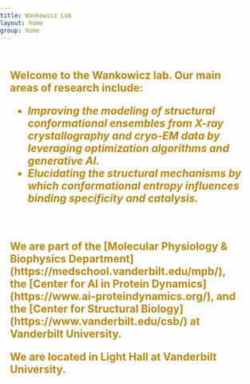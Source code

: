 ```yaml
---
title: Wankowicz Lab
layout: home
group: home
---
```


<style>
  body {
    position: relative;
    background-image: url('{{ "img/other/ribo_blur.png" | relative_url }}')
    background-size: cover;
    background-repeat: no-repeat;
    background-attachment: fixed;
    color: #B8860B; /* Dark gold color */
    margin: 0;
    padding: 0;
  }
    .content {
    font-size: 1.5em; 
    font-weight: bold; 
    padding: 20px;
    position: relative;
    z-index: 2;
  }
</style>

<div class="content">

  <div class="row">

  Welcome to the Wankowicz lab. Our main areas of research include:
  - *Improving the modeling of structural conformational ensembles from X-ray crystallography and cryo-EM data by leveraging optimization algorithms and generative AI.*
  - *Elucidating the structural mechanisms by which conformational entropy influences binding specificity and catalysis.* <br>

  <br>

  <br>
  We are part of the [Molecular Physiology & Biophysics Department](https://medschool.vanderbilt.edu/mpb/), the [Center for AI in Protein Dynamics](https://www.ai-proteindynamics.org/), and the [Center for Structural Biology](https://www.vanderbilt.edu/csb/) at Vanderbilt University.

  We are located in Light Hall at Vanderbilt University.
</div>
